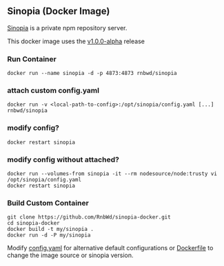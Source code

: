 ## Sinopia (Docker Image)

[Sinopia](https://github.com/rlidwka/sinopia) is a private npm repository server. 

This docker image uses the [v1.0.0-alpha](https://github.com/rlidwka/sinopia/tree/v1.0.0-alpha) release

### Run Container

    docker run --name sinopia -d -p 4873:4873 rnbwd/sinopia

### attach custom config.yaml

    docker run -v <local-path-to-config>:/opt/sinopia/config.yaml [...] rnbwd/sinopia

### modify <local> config?

    docker restart sinopia

### modify config without <local> attached?

    docker run --volumes-from sinopia -it --rm nodesource/node:trusty vi /opt/sinopia/config.yaml
    docker restart sinopia

### Build Custom Container

    git clone https://github.com/RnbWd/sinopia-docker.git
    cd sinopia-docker
    docker build -t my/sinopia .
    docker run -d -P my/sinopia

Modify [config.yaml](https://github.com/RnbWd/sinopia-docker/blob/master/config.yaml) for alternative default configurations or [Dockerfile](https://github.com/RnbWd/sinopia-docker/blob/master/Dockerfile) to change the image source or sinopia version.



  
